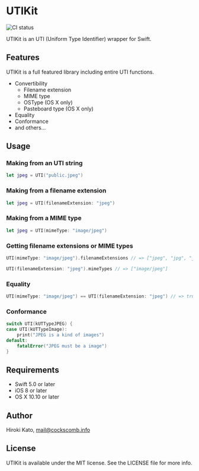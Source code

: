 # UTIKit

![CI status](https://github.com/cockscomb/UTIKit/workflows/CI/badge.svg)

UTIKit is an UTI (Uniform Type Identifier) wrapper for Swift.

## Features

UTIKit is a full featured library including entire UTI functions.

- Convertibility
  - Filename extension
  - MIME type
  - OSType (OS X only)
  - Pasteboard type (OS X only)
- Equality
- Conformance
- and others…

## Usage

### Making from an UTI string

```swift
let jpeg = UTI("public.jpeg")
```

### Making from a filename extension

```swift
let jpeg = UTI(filenameExtension: "jpeg")
```

### Making from a MIME type

```swift
let jpeg = UTI(mimeType: "image/jpeg")
```

### Getting filename extensions or MIME types

```swift
UTI(mimeType: "image/jpeg").filenameExtensions // => ["jpeg", "jpg", "jpe"]

UTI(filenameExtension: "jpeg").mimeTypes // => ["image/jpeg"]
```

### Equality

```swift
UTI(mimeType: "image/jpeg") == UTI(filenameExtension: "jpeg") // => true
```

### Conformance

```swift
switch UTI(kUTTypeJPEG) {
case UTI(kUTTypeImage):
    print("JPEG is a kind of images")
default:
    fatalError("JPEG must be a image")
}
```

## Requirements

- Swift 5.0 or later
- iOS 8 or later
- OS X 10.10 or later

## Author

Hiroki Kato, mail@cockscomb.info

## License

UTIKit is available under the MIT license. See the LICENSE file for more info.
